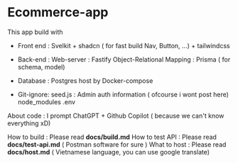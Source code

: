 ﻿# Ecommerce-app
This app build with
* Front end : Svelkit + shadcn ( for fast build Nav, Button, ...) + tailwindcss 

* Back-end : 
Web-server : Fastify 
Object-Relational Mapping : Prisma ( for schema, model)

* Database : Postgres host by Docker-compose

* Git-ignore:
seed.js : Admin auth information ( ofcourse i wont post here)
node_modules
.env

About code : I prompt ChatGPT + Github Copilot ( because we can't know everything xD)

How to build : Please read **docs/build.md** 
How to test API : Please read **docs/test-api.md** ( Postman software for sure )
What to host : Please read **docs/host.md**
( Vietnamese language, you can use google translate)


